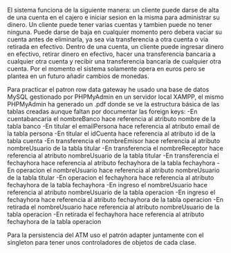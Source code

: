 El sistema funciona de la siguiente manera: un cliente puede darse de alta de una cuenta en el cajero e iniciar sesion en la
misma para administrar su dinero. Un cliente puede tener varias cuentas y tambien puede no tener ninguna. Puede darse
de baja en cualquier momento pero debera vaciar su cuenta antes de eliminarla, ya sea via transferencia a otra cuenta o
via retirada en efectivo.
Dentro de una cuenta, un cliente puede ingresar dinero en efectivo, retirar dinero en efectivo, hacer una transferencia
bancaria a cualquier otra cuenta y recibir una transferencia bancaria de cualquier otra cuenta. Por el momento el sistema
solamente opera en euros pero se plantea en un futuro añadir cambios de monedas.

Para practicar el patron row data gateway he usado una base de datos MySQL gestionado por PHPMyAdmin en un servidor local XAMPP, el mismo PHPMyAdmin ha generado un .pdf donde se ve la estructura básica de las tablas creadas aunque faltan por documentar las foreign keys:
-En cuentabancaria el nombreBanco hace referencia al atributo nombre de la tabla banco
-En titular el emailPersona hace referencia al atributo email de la tabla persona
-En titular el idCuenta hace referencia al atributo id de la tabla cuenta
-En transferencia el nombreEmisor hace referencia al atributo nombreUsuario de la tabla titular
-En transferencia el nombreReceptor hace referencia al atributo nombreUsuario de la tabla titular
-En transferencia el fechayhora hace referencia al atributo fechayhora de la tabla fechayhora
-En operacion el nombreUsuario hace referencia al atributo nombreUsuario de la tabla titular
-En operacion el fechayhora hace referencia al atributo fechayhora de la tabla fechayhora
-En ingreso el nombreUsuario hace referencia al atributo nombreUsuario de la tabla operacion
-En ingreso el fechayhora hace referencia al atributo fechayhora de la tabla operacion
-En retirada el nombreUsuario hace referencia al atributo nombreUsuario de la tabla operacion
-En retirada el fechayhora hace referencia al atributo fechayhora de la tabla operacion

Para la persistencia del ATM uso el patrón adapter juntamente con el singleton para tener unos controladores de objetos de cada clase. 
